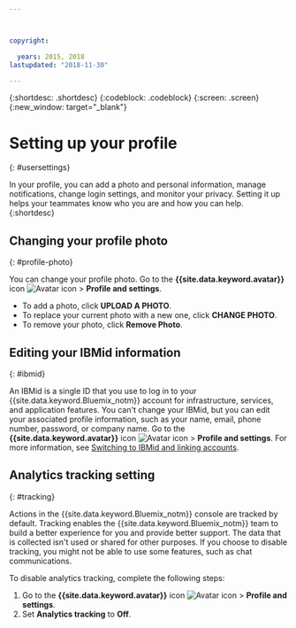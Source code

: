 ```yaml
---



copyright:

  years: 2015, 2018
lastupdated: "2018-11-30"

---
```


{:shortdesc: .shortdesc}
{:codeblock: .codeblock}
{:screen: .screen}
{:new_window: target="_blank"}

# Setting up your profile
{: #usersettings}

In your profile, you can add a photo and personal information, manage notifications, change login settings, and monitor your privacy. Setting it up helps your teammates know who you are and how you can help.
{:shortdesc}


## Changing your profile photo
{: #profile-photo}

You can change your profile photo. Go to the **{{site.data.keyword.avatar}}** icon ![Avatar icon](../icons/i-avatar-icon.svg) &gt; **Profile and settings**.

  * To add a photo, click **UPLOAD A PHOTO**.
  * To replace your current photo with a new one, click **CHANGE PHOTO**.
  * To remove your photo, click **Remove Photo**.


## Editing your IBMid information
{: #ibmid}

An IBMid is a single ID that you use to log in to your {{site.data.keyword.Bluemix_notm}} account for infrastructure, services, and application features. You can't change your IBMid, but you can edit your associated profile information, such as your name, email, phone number, password, or company name. Go to the **{{site.data.keyword.avatar}}** icon ![Avatar icon](../icons/i-avatar-icon.svg) &gt; **Profile and settings**. For more information, see [Switching to IBMid and linking accounts](softlayerlink.html).


## Analytics tracking setting
{: #tracking}

Actions in the {{site.data.keyword.Bluemix_notm}} console are tracked by default. Tracking enables the {{site.data.keyword.Bluemix_notm}} team to build a better experience for you and provide better support. The data that is collected isn't used or shared for other purposes. If you choose to disable tracking, you might not be able to use some features, such as chat communications.

To disable analytics tracking, complete the following steps:
1. Go to the **{{site.data.keyword.avatar}}** icon ![Avatar icon](../icons/i-avatar-icon.svg) &gt; **Profile and settings**.
2. Set **Analytics tracking** to **Off**.


